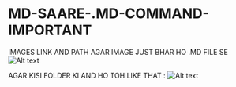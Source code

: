 # MD-SAARE-.MD-COMMAND-IMPORTANT

IMAGES LINK AND PATH
AGAR IMAGE JUST BHAR HO .MD FILE SE 
![Alt text](./my-image.png)


AGAR KISI FOLDER KI AND HO TOH LIKE THAT :
![Alt text](./FOLDER_NAME/my-image.png)
